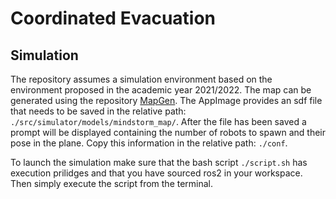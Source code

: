 # Coordinated Evacuation
## Simulation
The repository assumes a simulation environment based on the environment proposed in the academic year 2021/2022.
The map can be generated using the repository [MapGen](https://github.com/marcope-98/MapGen).
The AppImage provides an sdf file that needs to be saved in the relative path: `./src/simulator/models/mindstorm_map/`.
After the file has been saved a prompt will be displayed containing the number of robots to spawn and their pose in the plane. Copy this information in the relative path: `./conf`.

To launch the simulation make sure that the bash script `./script.sh` has execution prilidges and that you have sourced ros2 in your workspace.
Then simply execute the script from the terminal.


